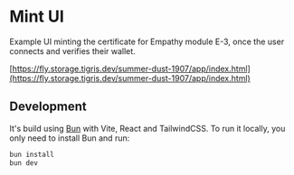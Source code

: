 # Mint UI
Example UI minting the certificate for Empathy module E-3, once the user connects and verifies their wallet.

[https://fly.storage.tigris.dev/summer-dust-1907/app/index.html](https://fly.storage.tigris.dev/summer-dust-1907/app/index.html)

## Development
It's build using [Bun](https://bun.sh) with Vite, React and TailwindCSS.
To run it locally, you only need to install Bun and run:
```bash
bun install
bun dev
```
